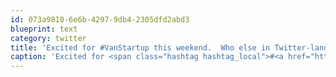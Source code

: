 ```yaml
---
id: 073a9810-6e6b-4297-9db4-2305dfd2abd3
blueprint: text
category: twitter
title: 'Excited for #VanStartup this weekend.  Who else in Twitter-land is going to be there?'
caption: 'Excited for <span class="hashtag hashtag_local">#<a href="http://tweettemp.darylchymko.ca/?tag=vanstartup">VanStartup</a> this weekend.  Who else in Twitter-land is going to be there?'
---
```


